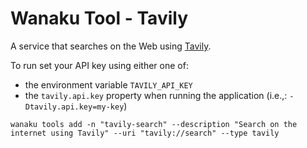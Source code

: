 # Wanaku Tool - Tavily

A service that searches on the Web using [Tavily](https://tavily.com/). 

To run set your API key using either one of: 

- the environment variable `TAVILY_API_KEY`
- the `tavily.api.key` property when running the application (i.e.,: `-Dtavily.api.key=my-key`)

```shell
wanaku tools add -n "tavily-search" --description "Search on the internet using Tavily" --uri "tavily://search" --type tavily
```
